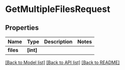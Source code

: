 # GetMultipleFilesRequest


## Properties
Name | Type | Description | Notes
------------ | ------------- | ------------- | -------------
**files** | **[int]** |  | 

[[Back to Model list]](../#documentation-for-models) [[Back to API list]](../#documentation-for-api-endpoints) [[Back to README]](../)


